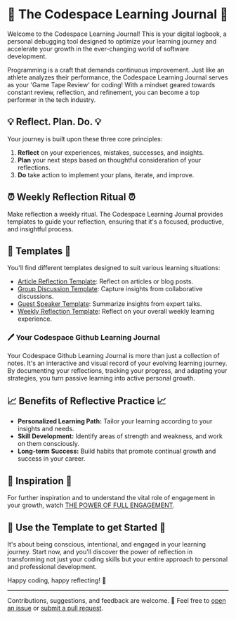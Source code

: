 # 🚀 The Codespace Learning Journal 🚀

Welcome to the Codespace Learning Journal! This is your digital logbook, a personal debugging tool designed to optimize your learning journey and accelerate your growth in the ever-changing world of software development.

Programming is a craft that demands continuous improvement. Just like an athlete analyzes their performance, the Codespace Learning Journal serves as your 'Game Tape Review' for coding! With a mindset geared towards constant review, reflection, and refinement, you can become a top performer in the tech industry.

## 💡 Reflect. Plan. Do. 💡

Your journey is built upon these three core principles:

1. **Reflect** on your experiences, mistakes, successes, and insights.
2. **Plan** your next steps based on thoughtful consideration of your reflections.
3. **Do** take action to implement your plans, iterate, and improve.

## ⏰ Weekly Reflection Ritual ⏰

Make reflection a weekly ritual. The Codespace Learning Journal provides templates to guide your reflection, ensuring that it's a focused, productive, and insightful process.

## 📃 Templates 📃

You'll find different templates designed to suit various learning situations:
- [Article Reflection Template](https://github.com/jesscancode/codespace-learning-journal/blob/main/00-templates-%F0%9F%93%84/article-reflection-template.md): Reflect on articles or blog posts.
- [Group Discussion Template](https://github.com/jesscancode/codespace-learning-journal/blob/main/00-templates-%F0%9F%93%84/group-discussion-template.md): Capture insights from collaborative discussions.
- [Guest Speaker Template](https://github.com/jesscancode/codespace-learning-journal/blob/main/00-templates-%F0%9F%93%84/guest-speaker-template.md): Summarize insights from expert talks.
- [Weekly Reflection Template](https://github.com/jesscancode/codespace-learning-journal/blob/main/00-templates-%F0%9F%93%84/weekly-reflection-template.md): Reflect on your overall weekly learning experience.

### 🖊 Your Codespace Github Learning Journal

Your Codespace Github Learning Journal is more than just a collection of notes. It's an interactive and visual record of your evolving learning journey. By documenting your reflections, tracking your progress, and adapting your strategies, you turn passive learning into active personal growth.

## 📈 Benefits of Reflective Practice 📈

- **Personalized Learning Path:** Tailor your learning according to your insights and needs.
- **Skill Development:** Identify areas of strength and weakness, and work on them consciously.
- **Long-term Success:** Build habits that promote continual growth and success in your career.

## 🎥 Inspiration 🎥

For further inspiration and to understand the vital role of engagement in your growth, watch [THE POWER OF FULL ENGAGEMENT](https://www.youtube.com/watch?v=QRjqGWLLgUY).

## 🚀 Use the Template to get Started 🚀
It's about being conscious, intentional, and engaged in your learning journey. Start now, and you'll discover the power of reflection in transforming not just your coding skills but your entire approach to personal and professional development.

Happy coding, happy reflecting! 🎉

---

Contributions, suggestions, and feedback are welcome. 🚀 Feel free to [open an issue](https://github.com/username/projectname/issues) or [submit a pull request](https://github.com/jesscancode/codespace-learning-journal/pulls).
